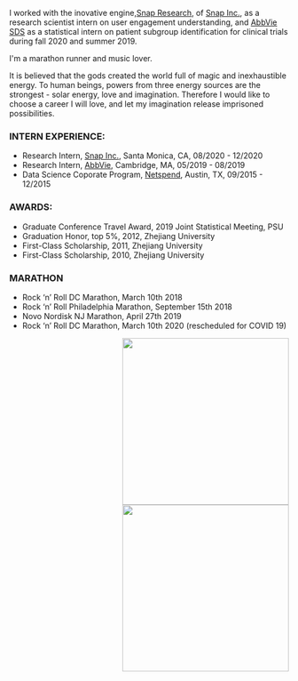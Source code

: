 

I worked with the inovative engine,[Snap Research](https://research.snap.com), of [Snap Inc.](https://www.snap.com/en-US/), as a research scientist intern on user engagement understanding, and [AbbVie SDS](https://www.abbvie.com) as a statistical intern on patient subgroup identification for clinical trials during fall 2020 and summer 2019.  

I'm a marathon runner and music lover. 

It is believed that the gods created the world full of magic and inexhaustible energy. To human beings, powers from
three energy sources are the strongest - solar energy, love and imagination. Therefore I would like to choose
a career I will love, and let my imagination release imprisoned possibilities.

### INTERN EXPERIENCE:

- Research Intern, [Snap Inc.](https://www.snap.com/en-US/), Santa Monica, CA,  08/2020 - 12/2020
- Research Intern, [AbbVie](https://www.abbvie.com/our-company.html?utm_campaign=cc_herenow_2020_rep&utm_medium=psearch&utm_source=google&utm_content=brand%20core&utm_term=abbvie), Cambridge, MA,  05/2019 - 08/2019
- Data Science Coporate Program, [Netspend](https://www.netspend.com), Austin, TX,  09/2015 - 12/2015

### AWARDS:

- Graduate Conference Travel Award, 2019 Joint Statistical Meeting, PSU
- Graduation Honor, top 5%, 2012, Zhejiang University 
- First-Class Scholarship, 2011, Zhejiang University 
- First-Class Scholarship, 2010, Zhejiang University 

### MARATHON

- Rock ‘n’ Roll DC Marathon, March 10th 2018
- Rock ‘n’ Roll Philadelphia Marathon, September 15th 2018 
- Novo Nordisk NJ Marathon, April 27th 2019 
- Rock ‘n’ Roll DC Marathon, March 10th 2020 (rescheduled for COVID 19)

<img align="right" src="/assets/img/m.jpg" alt="" width="300">
<img align="right" src="/assets/img/school.png" alt="" width="300">



